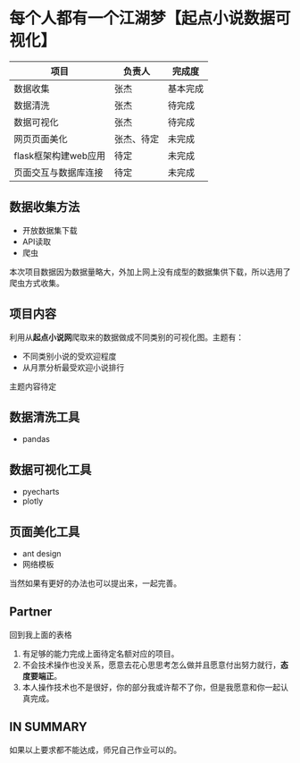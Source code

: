# 每个人都有一个江湖梦【起点小说数据可视化】
| 项目|负责人 |完成度|
|---|---|---|
|数据收集|张杰|基本完成|
|数据清洗|张杰|待完成|
|数据可视化|张杰|待完成|
|网页页面美化|张杰、待定|未完成
|flask框架构建web应用|待定|未完成
|页面交互与数据库连接|待定|未完成

## 数据收集方法
- 开放数据集下载
- API读取
- 爬虫

本次项目数据因为数据量略大，外加上网上没有成型的数据集供下载，所以选用了爬虫方式收集。

## 项目内容
利用从**起点小说网**爬取来的数据做成不同类别的可视化图。主题有：
- 不同类别小说的受欢迎程度
- 从月票分析最受欢迎小说排行

主题内容待定
## 数据清洗工具
- pandas

## 数据可视化工具
- pyecharts
- plotly
## 页面美化工具
- ant design
- 网络模板

当然如果有更好的办法也可以提出来，一起完善。

## Partner
回到我上面的表格
1. 有足够的能力完成上面待定名额对应的项目。
2. 不会技术操作也没关系，愿意去花心思思考怎么做并且愿意付出努力就行，**态度要端正**。
3. 本人操作技术也不是很好，你的部分我或许帮不了你，但是我愿意和你一起认真完成。

## IN SUMMARY
如果以上要求都不能达成，师兄自己作业可以的。

